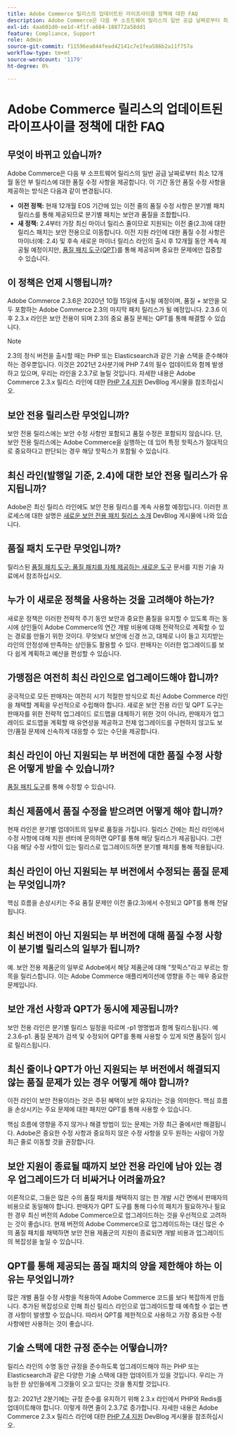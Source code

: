 ```yaml
---
title: Adobe Commerce 릴리스의 업데이트된 라이프사이클 정책에 대한 FAQ
description: Adobe Commerce은 다음 부 소프트웨어 릴리스의 일반 공급 날짜로부터 최소 12개월 동안 부 릴리스에 대한 품질 수정 사항을 제공합니다. 이 기간 동안 품질 수정 사항을 제공하는 방식은 다음과 같이 변경됩니다.
exl-id: 4aa601d0-ee1d-4f1f-a684-188772a58dd1
feature: Compliance, Support
role: Admin
source-git-commit: f11596ea844fead42141c7e1fea586b2a11f757a
workflow-type: tm+mt
source-wordcount: '1179'
ht-degree: 0%

---
```


# Adobe Commerce 릴리스의 업데이트된 라이프사이클 정책에 대한 FAQ

## 무엇이 바뀌고 있습니까?

Adobe Commerce은 다음 부 소프트웨어 릴리스의 일반 공급 날짜로부터 최소 12개월 동안 부 릴리스에 대한 품질 수정 사항을 제공합니다. 이 기간 동안 품질 수정 사항을 제공하는 방식은 다음과 같이 변경됩니다.

* **이전 정책:** 현재 12개월 EOS 기간에 있는 이전 줄의 품질 수정 사항은 분기별 패치 릴리스를 통해 제공되므로 분기별 패치는 보안과 품질을 조합합니다.
* **새 정책:** 2.4부터 가장 최신 마이너 릴리스 줄이므로 지원되는 이전 줄(2.3)에 대한 릴리스 패치는 보안 전용으로 이동합니다. 이전 지원 라인에 대한 품질 수정 사항은 마이너(예: 2.4) 및 후속 새로운 마이너 릴리스 라인의 출시 후 12개월 동안 계속 제공될 예정이지만, [품질 패치 도구(QPT)](https://experienceleague.adobe.com/ko/docs/commerce-operations/tools/quality-patches-tool/quality-patches-tool-to-self-serve-quality-patches)를 통해 제공되며 중요한 문제에만 집중할 수 있습니다.

## 이 정책은 언제 시행됩니까?

Adobe Commerce 2.3.6은 2020년 10월 15일에 출시될 예정이며, 품질 + 보안을 모두 포함하는 Adobe Commerce 2.3의 마지막 패치 릴리스가 될 예정입니다. 2.3.6 이후 2.3.x 라인은 보안 전용이 되며 2.3의 중요 품질 문제는 QPT를 통해 해결할 수 있습니다.

>[!NOTE]
>
>2.3의 정식 버전을 출시할 때는 PHP 또는 Elasticsearch과 같은 기술 스택을 준수해야 하는 경우뿐입니다. 이것은 2021년 2사분기에 PHP 7.4의 필수 업데이트와 함께 발생하고 있으며, 우리는 라인을 2.3.7로 늘릴 것입니다. 자세한 내용은 Adobe Commerce 2.3.x 릴리스 라인에 대한 [PHP 7.4 지원](https://community.magento.com/t5/Magento-DevBlog/PHP-7-4-support-for-Magento-2-3-x-release-line/ba-p/458946) DevBlog 게시물을 참조하십시오.

## 보안 전용 릴리스란 무엇입니까?

보안 전용 릴리스에는 보안 수정 사항만 포함되고 품질 수정은 포함되지 않습니다. 단, 보안 전용 릴리스에는 Adobe Commerce을 실행하는 데 있어 특정 핫픽스가 절대적으로 중요하다고 판단되는 경우 해당 핫픽스가 포함될 수 있습니다.

## 최신 라인(발행일 기준, 2.4)에 대한 보안 전용 릴리스가 유지됩니까?

Adobe은 최신 릴리스 라인에도 보안 전용 릴리스를 계속 사용할 예정입니다. 이러한 프로세스에 대한 설명은 [새로운 보안 전용 패치 릴리스 소개](https://community.magento.com/t5/Magento-DevBlog/Introducing-the-New-Security-only-Patch-Release/ba-p/141287) DevBlog 게시물에 나와 있습니다.

## 품질 패치 도구란 무엇입니까?

릴리스된 [품질 패치 도구: 품질 패치를 자체 제공하는 새로운 도구](https://experienceleague.adobe.com/ko/docs/commerce-operations/tools/quality-patches-tool/quality-patches-tool-to-self-serve-quality-patches) 문서를 지원 기술 자료에서 참조하십시오.

## 누가 이 새로운 정책을 사용하는 것을 고려해야 하는가?

새로운 정책은 이러한 전략적 주기 동안 보안과 중요한 품질을 유지할 수 있도록 하는 동시에 상인들이 Adobe Commerce의 연간 개발 비용에 대해 전략적으로 계획할 수 있는 경로를 만들기 위한 것이다. 무엇보다 보안에 신경 쓰고, 대체로 나이 들고 지지받는 라인의 안정성에 만족하는 상인들도 활용할 수 있다. 판매자는 이러한 업그레이드를 보다 쉽게 계획하고 예산을 편성할 수 있습니다.

## 가맹점은 여전히 최신 라인으로 업그레이드해야 합니까?

궁극적으로 모든 판매자는 여전히 시기 적절한 방식으로 최신 Adobe Commerce 라인을 채택할 계획을 우선적으로 수립해야 합니다. 새로운 보안 전용 라인 및 QPT 도구는 판매자를 위한 전략적 업그레이드 로드맵을 대체하기 위한 것이 아니라, 판매자가 업그레이드 로드맵을 계획할 때 유연성을 제공하고 전체 업그레이드를 구현하지 않고도 보안/품질 문제에 신속하게 대응할 수 있는 수단을 제공합니다.

## 최신 라인이 아닌 지원되는 부 버전에 대한 품질 수정 사항은 어떻게 받을 수 있습니까?

[품질 패치 도구](https://experienceleague.adobe.com/ko/docs/commerce-operations/tools/quality-patches-tool/quality-patches-tool-to-self-serve-quality-patches)를 통해 수정할 수 있습니다.

## 최신 제품에서 품질 수정을 받으려면 어떻게 해야 합니까?

현재 라인은 분기별 업데이트의 일부로 품질을 가집니다. 릴리스 간에는 최신 라인에서 수정 사항에 대해 지원 센터에 문의하면 QPT를 통해 해당 릴리스가 제공됩니다. 그런 다음 해당 수정 사항이 있는 릴리스로 업그레이드하면 분기별 패치를 통해 적용됩니다.

## 최신 라인이 아닌 지원되는 부 버전에서 수정되는 품질 문제는 무엇입니까?

핵심 흐름을 손상시키는 주요 품질 문제만 이전 줄(2.3)에서 수정되고 QPT를 통해 전달됩니다.

## 최신 버전이 아닌 지원되는 부 버전에 대해 품질 수정 사항이 분기별 릴리스의 일부가 됩니까?

예. 보안 전용 제품군의 일부로 Adobe에서 해당 제품군에 대해 &quot;핫픽스&quot;라고 부르는 항목을 릴리스합니다. 이는 Adobe Commerce 애플리케이션에 영향을 주는 매우 중요한 문제입니다.

## 보안 개선 사항과 QPT가 동시에 제공됩니까?

보안 전용 라인은 분기별 릴리스 일정을 따르며 -p1 명명법과 함께 릴리스됩니다. 예 2.3.6-p1. 품질 문제가 검색 및 수정되어 QPT를 통해 사용할 수 있게 되면 품질이 임시로 릴리스됩니다.

## 최신 줄이나 QPT가 아닌 지원되는 부 버전에서 해결되지 않는 품질 문제가 있는 경우 어떻게 해야 합니까?

이전 라인이 보안 전용이라는 것은 주된 혜택이 보안 유지라는 것을 의미한다. 핵심 흐름을 손상시키는 주요 문제에 대한 패치만 QPT를 통해 사용할 수 있습니다.

핵심 흐름에 영향을 주지 않거나 해결 방법이 있는 문제는 가장 최근 줄에서만 해결됩니다. Adobe은 중요한 수정 사항과 중요하지 않은 수정 사항을 모두 원하는 사람이 가장 최근 줄로 이동할 것을 권장합니다.

## 보안 지원이 종료될 때까지 보안 전용 라인에 남아 있는 경우 업그레이드가 더 비싸거나 어려울까요?

이론적으로, 그들은 많은 수의 품질 패치를 채택하지 않는 한 개발 시간 면에서 판매자의 비용으로 동일해야 합니다. 판매자가 QPT 도구를 통해 다수의 패치가 필요하거나 필요한 경우 최신 버전의 Adobe Commerce으로 업그레이드하는 것을 우선적으로 고려하는 것이 좋습니다. 현재 버전의 Adobe Commerce으로 업그레이드하는 대신 많은 수의 품질 패치를 채택하면 보안 전용 제품군의 지원이 종료되면 개발 비용과 업그레이드의 복잡성을 높일 수 있습니다.

## QPT를 통해 제공되는 품질 패치의 양을 제한해야 하는 이유는 무엇입니까?

많은 개별 품질 수정 사항을 적용하여 Adobe Commerce 코드를 보다 복잡하게 만듭니다. 추가된 복잡성으로 인해 최신 릴리스 라인으로 업그레이드할 때 예측할 수 없는 변경 사항이 발생할 수 있습니다. 따라서 QPT를 제한적으로 사용하고 가장 중요한 수정 사항에만 사용하는 것이 좋습니다.

## 기술 스택에 대한 규정 준수는 어떻습니까?

릴리스 라인의 수명 동안 규정을 준수하도록 업그레이드해야 하는 PHP 또는 Elasticsearch과 같은 다양한 기술 스택에 대한 업데이트가 있을 것입니다. 우리는 가능한 한 상인들에게 그것들이 오고 있다는 것을 통지할 것입니다.

참고: 2021년 2분기에는 규정 준수를 유지하기 위해 2.3.x 라인에서 PHP와 Redis를 업데이트해야 합니다. 이렇게 하면 줄이 2.3.7로 증가합니다. 자세한 내용은 Adobe Commerce 2.3.x 릴리스 라인에 대한 [PHP 7.4 지원](https://community.magento.com/t5/Magento-DevBlog/PHP-7-4-support-for-Magento-2-3-x-release-line/ba-p/458946) DevBlog 게시물을 참조하십시오.
